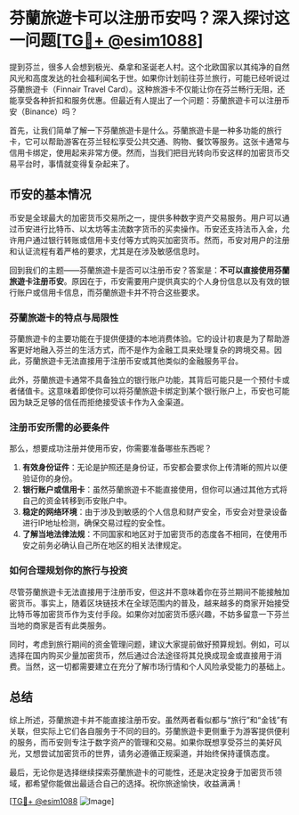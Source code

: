 # 芬蘭旅遊卡可以注册币安吗？深入探讨这一问题[[TG💪+ @esim1088](https://t.me/s/esim1088)]

提到芬兰，很多人会想到极光、桑拿和圣诞老人村。这个北欧国家以其纯净的自然风光和高度发达的社会福利闻名于世。如果你计划前往芬兰旅行，可能已经听说过芬蘭旅遊卡（Finnair Travel Card）。这种旅游卡不仅能让你在芬兰畅行无阻，还能享受各种折扣和服务优惠。但最近有人提出了一个问题：芬蘭旅遊卡可以注册币安（Binance）吗？

首先，让我们简单了解一下芬蘭旅遊卡是什么。芬蘭旅遊卡是一种多功能的旅行卡，它可以帮助游客在芬兰轻松享受公共交通、购物、餐饮等服务。这张卡通常与信用卡绑定，使用起来非常方便。然而，当我们把目光转向币安这样的加密货币交易平台时，事情就变得复杂起来了。

## 币安的基本情况

币安是全球最大的加密货币交易所之一，提供多种数字资产交易服务。用户可以通过币安进行比特币、以太坊等主流数字货币的买卖操作。币安还支持法币入金，允许用户通过银行转账或信用卡支付等方式购买加密货币。然而，币安对用户的注册和认证流程有着严格的要求，尤其是在涉及敏感信息时。

回到我们的主题——芬蘭旅遊卡是否可以注册币安？答案是：**不可以直接使用芬蘭旅遊卡注册币安**。原因在于，币安需要用户提供真实的个人身份信息以及有效的银行账户或信用卡信息，而芬蘭旅遊卡并不符合这些要求。

### 芬蘭旅遊卡的特点与局限性

芬蘭旅遊卡的主要功能在于提供便捷的本地消费体验。它的设计初衷是为了帮助游客更好地融入芬兰的生活方式，而不是作为金融工具来处理复杂的跨境交易。因此，芬蘭旅遊卡无法直接用于注册币安或其他类似的金融服务平台。

此外，芬蘭旅遊卡通常不具备独立的银行账户功能，其背后可能只是一个预付卡或者储值卡。这意味着即使你可以将芬蘭旅遊卡绑定到某个银行账户上，币安也可能因为缺乏足够的信任而拒绝接受该卡作为入金渠道。

### 注册币安所需的必要条件

那么，想要成功注册并使用币安，你需要准备哪些东西呢？

1. **有效身份证件**：无论是护照还是身份证，币安都会要求你上传清晰的照片以便验证你的身份。
2. **银行账户或信用卡**：虽然芬蘭旅遊卡不能直接使用，但你可以通过其他方式将自己的资金转移到币安账户中。
3. **稳定的网络环境**：由于涉及到敏感的个人信息和财产安全，币安会对登录设备进行IP地址检测，确保交易过程的安全性。
4. **了解当地法律法规**：不同国家和地区对于加密货币的态度各不相同，在使用币安之前务必确认自己所在地区的相关法律规定。

### 如何合理规划你的旅行与投资

尽管芬蘭旅遊卡无法直接用于注册币安，但这并不意味着你在芬兰期间不能接触加密货币。事实上，随着区块链技术在全球范围内的普及，越来越多的商家开始接受比特币等加密货币作为支付手段。如果你对加密货币感兴趣，不妨多留意一下芬兰当地的商家是否有此类服务。

同时，考虑到旅行期间的资金管理问题，建议大家提前做好预算规划。例如，可以选择在国内购买少量加密货币，然后通过合法途径将其兑换成现金或直接用于消费。当然，这一切都需要建立在充分了解市场行情和个人风险承受能力的基础上。

## 总结

综上所述，芬蘭旅遊卡并不能直接注册币安。虽然两者看似都与“旅行”和“金钱”有关联，但实际上它们各自服务于不同的目的。芬蘭旅遊卡更侧重于为游客提供便利的服务，而币安则专注于数字资产的管理和交易。如果你既想享受芬兰的美好风光，又想尝试加密货币的世界，请务必遵循正规渠道，并始终保持谨慎态度。

最后，无论你是选择继续探索芬蘭旅遊卡的可能性，还是决定投身于加密货币领域，都希望你能做出最适合自己的选择。祝你旅途愉快，收益满满！

[[TG💪+ @esim1088](https://t.me/s/esim1088) ![Image](https://i.postimg.cc/4NQfJmqS/Snipaste-2025-05-13-00-14-12.png)]